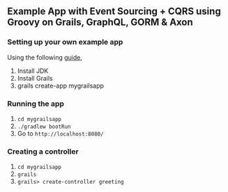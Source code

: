 ## Example App with Event Sourcing + CQRS using Groovy on Grails, GraphQL, GORM & Axon

### Setting up your own example app

Using the following [guide](https://docs.grails.org/6.2.0/guide/single.html#creatingAnApplication), 
1. Install JDK
2. Install Grails
3. grails create-app mygrailsapp 

### Running the app

1. `cd mygrailsapp`
2. `./gradlew bootRun`
3. Go to `http://localhost:8080/`

### Creating a controller 

1. `cd mygrailsapp`
2. `grails`
3. `grails> create-controller greeting`
